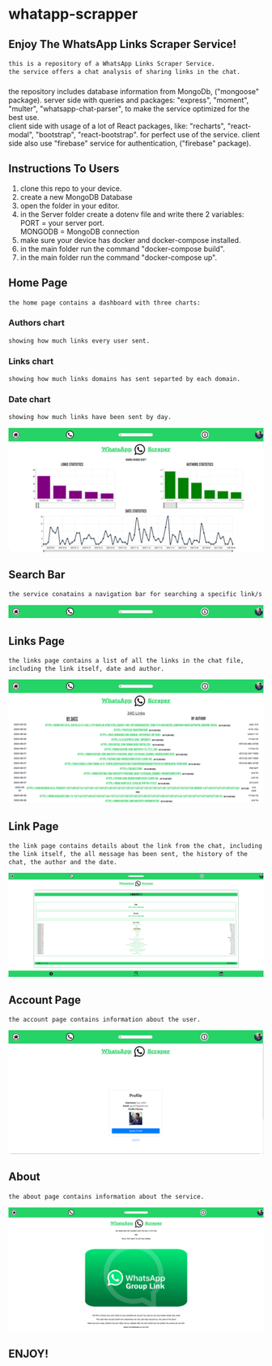 # whatapp-scrapper
## Enjoy The WhatsApp Links Scraper Service!
    this is a repository of a WhatsApp Links Scraper Service.
    the service offers a chat analysis of sharing links in the chat.
###
the repository includes database information from MongoDb, ("mongoose" package). 
server side with queries and packages: "express", "moment", "multer", "whatsapp-chat-parser", to make the service optimized for the best use.  
client side with usage of a lot of React packages, like: "recharts", "react-modal", "bootstrap", "react-bootstrap". for perfect use of the service.
client side also use "firebase" service for authentication, ("firebase" package).

## Instructions To Users
1. clone this repo to your device.
2. create a new MongoDB Database 
3. open the folder in your editor.
4. in the Server folder create a dotenv file and write there 2 variables:  
PORT = your server port.  
MONGODB = MongoDB connection  
5. make sure your device has docker and docker-compose installed.
6. in the main folder run the command "docker-compose build".
7. in the main folder run the command "docker-compose up".

## Home Page
    the home page contains a dashboard with three charts: 
### Authors chart
    showing how much links every user sent.
### Links chart
    showing how much links domains has sent separted by each domain.
### Date chart
    showing how much links have been sent by day.
![Home Page](./images/homepage.png "Home Page")
## Search Bar
    the service conatains a navigation bar for searching a specific link/s
![Search Bar](./images/searchbar.png "Search Bar")
## Links Page
    the links page contains a list of all the links in the chat file, including the link itself, date and author.
![Links Page](./images/linksPage.png "Links Page")
## Link Page
    the link page contains details about the link from the chat, including the link itself, the all message has been sent, the history of the chat, the author and the date.
![Link Page](./images/linkPage.png "Link Page")
## Account Page
    the account page contains information about the user.
![Account Page](./images/accountPage.png "Account Page")
## About
    the about page contains information about the service.
![About Page](./images/about.png "About Page")
## ENJOY!